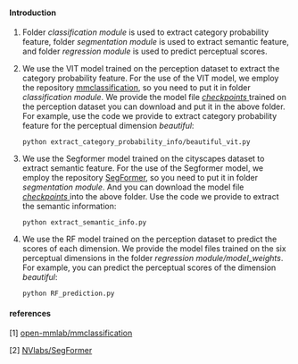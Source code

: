 ####  Introduction

1. Folder *classification module* is used to extract category probability feature, folder *segmentation module* is used to extract semantic feature, and folder *regression module* is used to predict perceptual scores.

2. We use the VIT model trained on the perception dataset to extract the category probability feature. For the use of the VIT model, we employ the repository [mmclassification](https://github.com/open-mmlab/mmclassification), so you need to put it in folder *classification module*. We provide the model file [*checkpoints* ](https://drive.google.com/drive/folders/1--WZYmruXgXxwNe47MbWuCASrjMcxsxC?usp=share_link)trained on the perception dataset you can download and put it in the above folder. For example, use the code we provide to extract category probability feature for the perceptual dimension *beautiful*:

   `python extract_category_probability_info/beautiful_vit.py`

3. We use the Segformer model trained on the cityscapes dataset to extract semantic feature. For the use of the Segformer model, we employ the repository [SegFormer](https://github.com/NVlabs/SegFormer), so you need to put it in folder *segmentation module*. And you can download the model file [*checkpoints* ](https://drive.google.com/drive/folders/1-Dtns8rlcgpNkTw4f0Nvlt16qu5t5G9P?usp=share_link)into the above folder. Use the code we provide to extract the semantic information:

   `python extract_semantic_info.py`

4. We use the RF model trained on the perception dataset to predict the scores of each dimension. We provide the model files trained on the six perceptual dimensions in the folder *regression module/model_weights*. For example, you can predict the perceptual scores of the dimension *beautiful*:

   `python RF_prediction.py`

#### references

[1] [open-mmlab/mmclassification](https://github.com/open-mmlab/mmclassification)

[2] [NVlabs/SegFormer](https://github.com/NVlabs/SegFormer)

